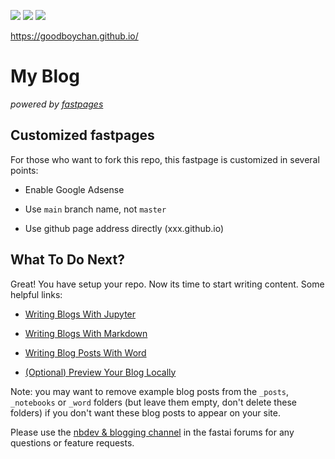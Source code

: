 [//]: # (This template replaces README.md when someone creates a new repo with the fastpages template.)

![](https://github.com/goodboychan/chans_jupyter/workflows/CI/badge.svg) 
![](https://github.com/goodboychan/chans_jupyter/workflows/GH-Pages%20Status/badge.svg) 
![](https://github.com/fastai/fastpages)

https://goodboychan.github.io/

# My Blog


_powered by [fastpages](https://github.com/fastai/fastpages)_

## Customized fastpages

For those who want to fork this repo, this fastpage is customized in several points:

- Enable Google Adsense

- Use `main` branch name, not `master`

- Use github page address directly (xxx.github.io)



## What To Do Next?

Great!  You have setup your repo.  Now its time to start writing content.  Some helpful links:

- [Writing Blogs With Jupyter](https://github.com/fastai/fastpages#writing-blog-posts-with-jupyter)

- [Writing Blogs With Markdown](https://github.com/fastai/fastpages#writing-blog-posts-with-markdown)

- [Writing Blog Posts With Word](https://github.com/fastai/fastpages#writing-blog-posts-with-microsoft-word)

- [(Optional) Preview Your Blog Locally](_fastpages_docs/DEVELOPMENT.md)

Note: you may want to remove example blog posts from the `_posts`,  `_notebooks` or `_word` folders (but leave them empty, don't delete these folders) if you don't want these blog posts to appear on your site.

Please use the [nbdev & blogging channel](https://forums.fast.ai/c/fastai-users/nbdev/48) in the fastai forums for any questions or feature requests.
